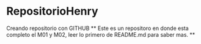 # RepositorioHenry
Creando repositorio con GITHUB 
** Este es un repositoro en donde esta completo el M01 y M02, leer lo primero de README.md para saber mas. **
